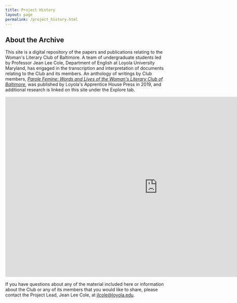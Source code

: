 ```yaml
---
title: Project History
layout: page
permalink: /project_history.html
---
```

<style>
    #maincontent{
        font-size:1.4em;
    }
</style>


## About the Archive

This site is a digital repository of the papers and publications relating to the Woman's Literary Club of Baltimore. A team of undergraduate students led by Professor Jean Lee Cole, Department of English at Loyola University Maryland, has engaged in the transcription and interpretation of documents relating to the Club and its members. An anthology of writings by Club members, *[Parole Femine: Words and Lives of the Woman's Literary Club of Baltimore](https://www.amazon.com/Parole-Femine-Womans-Literary-Baltimore/dp/1627202528/)*, was published by Loyola's Apprentice House Press in 2019, and additional research is linked on this site under the Explore tab.

<iframe src="https://docs.google.com/presentation/d/e/2PACX-1vT-2tangN4sxxfCC0hgK_I25HF9HtWj7mx_i0ZyL7R6zg-mzJ7cxUSLMWsI20CW-lRG9BkTDcbiAGnX/embed?start=false&loop=false&delayms=3000" frameborder="0" width="960" height="569" allowfullscreen="true" mozallowfullscreen="true" webkitallowfullscreen="true"></iframe>

If you have questions about any of the material included here or information about the Club or any of its members that you would like to share, please contact the Project Lead, Jean Lee Cole, at [jlcole@loyola.edu](mailto:jlcole@loyola.edu).
